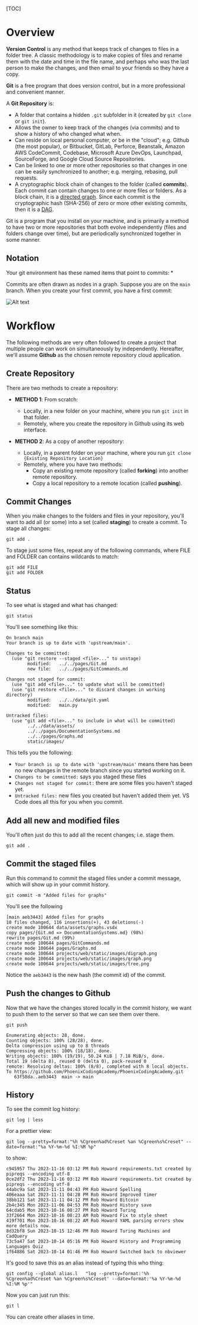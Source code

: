 [TOC]

# Overview

**Version Control** is any method that keeps track of changes to files in a folder tree. A classic methodology is to make copies of files and rename them with the date and time in the file name, and perhaps who was the last person to make the changes, and then email to your friends so they have a copy.

**Git** is a free program that does version control, but in a more professional and convenient manner.

A **Git Repository** is:

* A folder that contains a hidden `.git` subfolder in it (created by `git clone` or `git init`).
* Allows the owner to keep track of the changes (via commits) and to show a history of who changed what when.
* Can reside on local personal computer, or be in the "cloud"; e.g. Github (the most popular), or Bitbucket, GitLab, Perforce, Beanstalk, Amazon AWS CodeCommit, Codebase, Microsoft Azure DevOps, Launchpad, SourceForge, and Google Cloud Source Repositories.
* Can be linked to one or more other repositories so that changes in one can be easily synchronized to another; e.g. merging, rebasing, pull requests.
* A cryptographic block chain of changes to the folder (called **commits**). Each commit can contain changes to one or more files or folders. As a block chain, it is a [directed graph](/pages/Graphs.md). Since each commit is the cryptographic hash (SHA-256) of zero or more other existing commits, then it is a [DAG](/pages/Graphs.md).

Git is a program that you install on your machine, and is primarily a method to have two or more repositories that both evolve independently (files and folders change over time), but are periodically synchronized together in some manner.

## Notation

Your git environment has these named items that point to commits:
*

Commits are often drawn as nodes in a graph. Suppose you are on the `main` branch. When you create your first commit, you have a first commit:

![Alt text](/static/images/commit0.png)



# Workflow

The following methods are very often followed to create a project that multiple people can work on simultaneously by independently. Hereafter, we'll assume **Github** as the chosen remote repository cloud application.

## Create Repository

There are two methods to create a repository:

* **METHOD 1**: From scratch:
  * Locally, in a new folder on your machine, where you run `git init` in that folder.
  * Remotely, where you create the repository in Github using its web interface.

* **METHOD 2**: As a copy of another repository:
  * Locally, in a parent folder on your machine, where you run `git clone {Existing Repository Location}`
  * Remotely, where you have two methods:
    * Copy an existing remote repository (called **forking**) into another remote repository.
    * Copy a local repository to a remote location (called **pushing**).

## Commit Changes

When you make changes to the folders and files in your repository, you'll want to add all (or some) into a set (called **staging**) to create a commit. To stage all changes:

```
git add .
```

To stage just some files, repeat any of the following commands, where FILE and FOLDER can contains wildcards to match:

```
git add FILE
git add FOLDER
```

## Status

To see what is staged and what has changed:

```
git status
```

You'll see something like this:

```
On branch main
Your branch is up to date with 'upstream/main'.

Changes to be committed:
  (use "git restore --staged <file>..." to unstage)
        modified:   ../../pages/Git.md
        new file:   ../../pages/GitCommands.md

Changes not staged for commit:
  (use "git add <file>..." to update what will be committed)
  (use "git restore <file>..." to discard changes in working directory)
        modified:   ../../data/git.yaml
        modified:   main.py

Untracked files:
  (use "git add <file>..." to include in what will be committed)
        ../../data/assets/
        ../../pages/DocumentationSystems.md
        ../../pages/Graphs.md
        static/images/
```

This tells you the following:
* `Your branch is up to date with 'upstream/main'` means there has been no new changes in the remote branch since you started working on it.
* `Changes to be committed:` says you staged these files
* `Changes not staged for commit:` there are some files you haven't staged yet.
* `Untracked files:` new files you created but haven't added them yet. VS Code does all this for you when you commit.

## Add all new and modified files

You'll often just do this to add all the recent changes; i.e. stage them.

```
git add .
```

## Commit the staged files

Run this command to commit the staged files under a commit message, which will show up in your commit history.
```
git commit -m "Added files for graphs"
```

You'll see the following
```
[main aeb3443] Added files for graphs
10 files changed, 116 insertions(+), 43 deletions(-)
create mode 100644 data/assets/graphs.vsdx
copy pages/{Git.md => DocumentationSystems.md} (98%)
rewrite pages/Git.md (99%)
create mode 100644 pages/GitCommands.md
create mode 100644 pages/Graphs.md
create mode 100644 projects/web/static/images/digraph.png
create mode 100644 projects/web/static/images/graph.png
create mode 100644 projects/web/static/images/tree.png
```

Notice the `aeb3443` is the new hash (the commit id) of the commit.

## Push the changes to Github

Now that we have the changes stored locally in the commit history, we want to push them to the server so that we can see them over there.

```
git push
```

```
Enumerating objects: 28, done.
Counting objects: 100% (28/28), done.
Delta compression using up to 8 threads
Compressing objects: 100% (18/18), done.
Writing objects: 100% (19/19), 50.24 KiB | 7.18 MiB/s, done.
Total 19 (delta 8), reused 0 (delta 0), pack-reused 0
remote: Resolving deltas: 100% (8/8), completed with 8 local objects.
To https://github.com/PhoenixCodingAcademy/PhoenixCodingAcademy.git
   63f58da..aeb3443  main -> main
```

## History

To see the commit log history:

```
git log | less
```

For a prettier view:

```
git log --pretty=format:"%h %Cgreen%ad%Creset %an %Cgreen%s%Creset" --date=format:"%a %Y-%m-%d %I:%M %p"
```

to show:

```
c945957 Thu 2023-11-16 03:12 PM Rob Howard requirements.txt created by pipreqs --encoding utf-8
0ce2df2 Thu 2023-11-16 03:12 PM Rob Howard requirements.txt created by pipreqs --encoding utf-8
44abc9a Sat 2023-11-11 04:43 PM Rob Howard Spelling
406eaaa Sat 2023-11-11 04:28 PM Rob Howard Improved timer
38bb121 Sat 2023-11-11 04:12 PM Rob Howard Bitcoin
2b4c345 Mon 2023-11-06 04:53 PM Rob Howard History save
64cdab5 Mon 2023-10-16 08:27 PM Rob Howard Turing
33f2664 Mon 2023-10-16 08:23 AM Rob Howard Fix to style sheet
419f701 Mon 2023-10-16 08:22 AM Rob Howard YAML parsing errors show more details now.
8d32bf8 Sun 2023-10-15 12:46 PM Rob Howard Turing Machines and CadQuery
73c5a47 Sat 2023-10-14 05:16 PM Rob Howard History and Programming Languages Quiz
1f64886 Sat 2023-10-14 01:46 PM Rob Howard Switched back to nbviewer
```

It's good to save this as an alias instead of typing this who thing:

```
git config --global alias.l   "log --pretty=format:'%h %Cgreen%ad%Creset %an %Cgreen%s%Creset' --date=format:'%a %Y-%m-%d %I:%M %p'"
```

Now you can just run this:

```
git l
```

You can create other aliases in time.